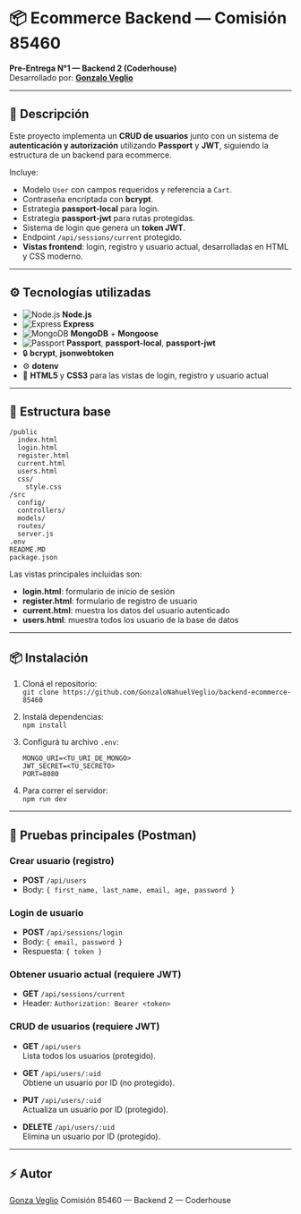 # 📦 Ecommerce Backend — Comisión 85460

**Pre-Entrega N°1 — Backend 2 (Coderhouse)**  
Desarrollado por: [**Gonzalo Veglio**](https://www.linkedin.com/in/gonzalo-nahuel-veglio/)

---

## 🚀 Descripción

Este proyecto implementa un **CRUD de usuarios** junto con un sistema de **autenticación y autorización** utilizando **Passport** y **JWT**, siguiendo la estructura de un backend para ecommerce.

Incluye:
- Modelo `User` con campos requeridos y referencia a `Cart`.
- Contraseña encriptada con **bcrypt**.
- Estrategia **passport-local** para login.
- Estrategia **passport-jwt** para rutas protegidas.
- Sistema de login que genera un **token JWT**.
- Endpoint `/api/sessions/current` protegido.
- **Vistas frontend**: login, registro y usuario actual, desarrolladas en HTML y CSS moderno.

---
 
## ⚙️ Tecnologías utilizadas

- ![Node.js](https://img.shields.io/badge/-Node.js-339933?logo=node.js&logoColor=white) **Node.js**
- ![Express](https://img.shields.io/badge/-Express.js-000000?logo=express&logoColor=white) **Express**
- ![MongoDB](https://img.shields.io/badge/-MongoDB-47A248?logo=mongodb&logoColor=white) **MongoDB** + **Mongoose**
- ![Passport](https://img.shields.io/badge/-Passport.js-34E27A?logo=passport&logoColor=white) **Passport**, **passport-local**, **passport-jwt**
- 🔒 **bcrypt**, **jsonwebtoken**
- ⚙️ **dotenv**
- 🎨 **HTML5** y **CSS3** para las vistas de login, registro y usuario actual

---

## 📁 Estructura base

```
/public
  index.html
  login.html
  register.html       
  current.html        
  users.html
  css/
    style.css         
/src
  config/
  controllers/
  models/
  routes/
  server.js 
.env
README.MD
package.json
```

Las vistas principales incluidas son:
- **login.html**: formulario de inicio de sesión
- **register.html**: formulario de registro de usuario
- **current.html**: muestra los datos del usuario autenticado
- **users.html**: muestra todos los usuario de la base de datos

---

## 📦 Instalación

1. Cloná el repositorio:  
   `git clone https://github.com/GonzaloNahuelVeglio/backend-ecommerce-85460`

2. Instalá dependencias:  
   `npm install`

3. Configurá tu archivo `.env`:
   ```
   MONGO_URI=<TU_URI_DE_MONGO>
   JWT_SECRET=<TU_SECRETO>
   PORT=8080
   ```

4. Para correr el servidor:  
   `npm run dev`

---

## 🔑 Pruebas principales (Postman)

### Crear usuario (registro)
- **POST** `/api/users`
- Body: `{ first_name, last_name, email, age, password }`

### Login de usuario
- **POST** `/api/sessions/login`
- Body: `{ email, password }`
- Respuesta: `{ token }`

### Obtener usuario actual (requiere JWT)
- **GET** `/api/sessions/current`
- Header: `Authorization: Bearer <token>`

### CRUD de usuarios (requiere JWT)

- **GET** `/api/users`  
  Lista todos los usuarios (protegido).

- **GET** `/api/users/:uid`  
  Obtiene un usuario por ID (no protegido).

- **PUT** `/api/users/:uid`  
  Actualiza un usuario por ID (protegido).

- **DELETE** `/api/users/:uid`  
  Elimina un usuario por ID (protegido).

---

## ⚡ Autor

[Gonza Veglio](https://github.com/GonzaloNahuelVeglio)
Comisión 85460 — Backend 2 — Coderhouse